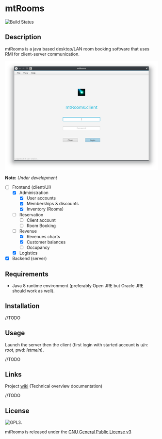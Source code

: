 # mtRooms

[![Build Status](https://travis-ci.org/BBKbeam/mtRooms.svg?branch=master)](https://travis-ci.org/BBKbeam/mtRooms)

## Description

mtRooms is a java based desktop/LAN room booking software that uses RMI for client-server communication.

![Login window](docs/screenshots/login.png)

__Note:__ _Under development_

- [ ] Frontend (client/UI)
    -  [x] Administration
        - [x] User accounts
        - [x] Memberships & discounts
        - [x] Inventory (Rooms)
    -  [ ] Reservation
        - [ ] Client account
        - [ ] Room Booking
    - [ ] Revenue
        - [x] Revenues charts
        - [x] Customer balances
        - [ ] Occupancy 
    - [x] Logistics
- [x] Backend (server)

## Requirements

- Java 8 runtime environment (preferably Open JRE but Oracle JRE should work as well).

## Installation

//TODO

## Usage

Launch the server then the client (first login with started account is u/n: *root*, pwd: *letmein*).

//TODO

## Links

Project [wiki](https://github.com/BBKbeam/mtRooms/wiki) (Technical overview documentation)

//TODO

## License

![GPL3](https://www.gnu.org/graphics/gplv3-127x51.png).

mtRooms is released under the [GNU General Public License v3](https://www.gnu.org/licenses/gpl-3.0.en.html)